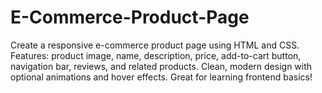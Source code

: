 # E-Commerce-Product-Page
Create a responsive e-commerce product page using HTML and CSS. Features: product image, name, description, price, add-to-cart button, navigation bar, reviews, and related products. Clean, modern design with optional animations and hover effects. Great for learning frontend basics! 
